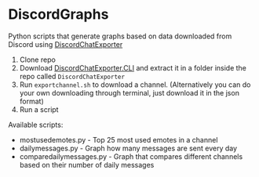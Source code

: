 # DiscordGraphs

Python scripts that generate graphs based on data downloaded from Discord using [DiscordChatExporter](https://github.com/Tyrrrz/DiscordChatExporter)


1. Clone repo
2. Download [DiscordChatExporter.CLI](https://github.com/Tyrrrz/DiscordChatExporter/releases) and extract it in a folder inside the repo called `DiscordChatExporter`
3. Run `exportchannel.sh` to download a channel. (Alternatively you can do your own downloading through terminal, just download it in the json format)
4. Run a script

Available scripts:

* mostusedemotes.py - Top 25 most used emotes in a channel
* dailymessages.py - Graph how many messages are sent every day
* comparedailymessages.py - Graph that compares different channels based on their number of daily messages
